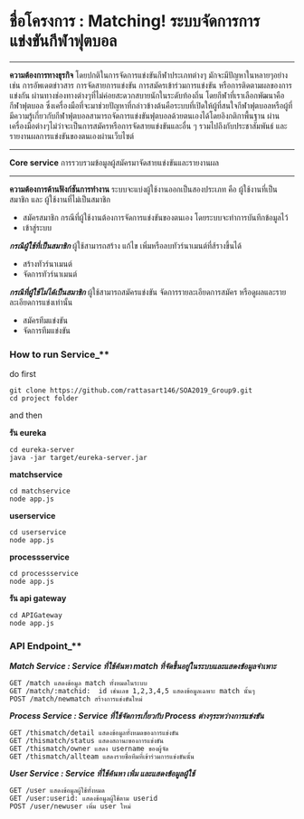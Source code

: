 # **ชื่อโครงการ** : Matching! ระบบจัดการการแข่งขันกีฬาฟุตบอล
***
**ความต้องการทางธุรกิจ**
โดยปกติในการจัดการแข่งขันกีฬาประเภทต่างๆ มักจะมีปัญหาในหลายๆอย่าง เช่น การอัพเดตข่าวสาร การจัดสายการแข่งขัน การสมัครเข้าร่วมการแข่งขัน หรือการติดตามผลของการแข่งกัน ผ่านทางช่องทางต่างๆที่ไม่ค่อยสะดวกสบายนักในระดับท้องถิ่น โดยกีฬาที่เราเลือกพัฒนาคือกีฬาฟุตบอล ซึ่งเครื่องมือที่จะมาช่วยปัญหาที่กล่าวข้างต้นคือระบบที่เปิดให้ผู้ที่สนใจกีฬาฟุตบอลหรือผู้ที่มีความรู้เกี่ยวกับกีฬาฟุตบอลสามารถจัดการแข่งขันฟุตบอลด้วยตนเองได้โดยอิงกติกาพื้นฐาน ผ่านเครื่องมือต่างๆไม่ว่าจะเป็นการสมัครหรือการจัดสายแข่งขันและอื่น ๆ รวมไปถึงกับประชาสัมพันธ์ และรายงานผลการแข่งขันของตนเองผ่านเว็บไซต์
***
**Core service**
การรวบรวมข้อมูลผู้สมัครมาจัดสายแข่งขันและรายงานผล
***
**ความต้องการด้านฟังก์ชันการทำงาน**
ระบบจะแบ่งผู้ใช้งานออกเป็นสองประเภท คือ ผู้ใช้งานที่เป็นสมาชิก และ ผู้ใช้งานที่ไม่เป็นสมาชิก


* สมัครสมาชิก กรณีที่ผู้ใช้งานต้องการจัดการแข่งขันของตนเอง โดยระบบจะทำการบันทึกข้อมูลไว้
* เข้าสู่ระบบ

**_กรณีผู้ใช้ที่เป็นสมาชิก_**
 ผู้ใช้สามารถสร้าง แก้ไข เพิ่มหรือลบทัวร์นาเมนต์ที่ส้รางขึ้นได้
* สร้างทัวร์นาเมนต์ 
* จัดการทัวร์นาเมนต์ 

**_กรณีที่ผู้ใช้ไม่ได้เป็นสมาชิก_**
 ผู้ใช้สามารถสมัครแข่งขัน จัดการรายละเอียดการสมัคร หรือดูผลและรายละเอียดการแข่งเท่านั้น
* สมัครทีมแข่งขัน
* จัดการทีมแข่งขัน


### How to run Service_**
do first
```
git clone https://github.com/rattasart146/SOA2019_Group9.git
cd project folder
```
and then


**รัน eureka**
``` 
cd eureka-server
java -jar target/eureka-server.jar
```

**matchservice**
``` 
cd matchservice
node app.js
```
**userservice**
```
cd userservice
node app.js
```
**processservice**
```
cd processservice
node app.js
```

**รัน api gateway**
```
cd APIGateway
node app.js
```

 ### API Endpoint_**

**_Match Service : Service ที่ใช้ค้นหา match ที่จัดขึ้นอยู่ในระบบและแสดงข้อมูลจำเพาะ_**
```
GET /match แสดงข้อมูล match ทั้งหมดในระบบ
GET /match/:matchid:  id เช่นเลข 1,2,3,4,5 แสดงข้อมูลเฉพาะ match นั้นๆ
POST /match/newmatch สร้างการแข่งขันใหม่
```

**_Process Service : Service ที่ใช้จัดการเกี่ยวกับ Process ต่างๆระหว่างการแข่งขัน_**
```
GET /thismatch/detail แสดงข้อมูลทั้งหมดของการแข่งขัน
GET /thismatch/status แสดงสถานะของการแข่งขัน
GET /thismatch/owner แสดง username ของผู้จัด
GET /thismatch/allteam แสดงรายชื่อทีมที่เข้าร่วมการแข่งขันนั้น
```

**_User Service : Service ที่ใช้ค้นหา เพิ่ม และแสดงข้อมูลผู้ใช้_**
```
GET /user แสดงข้อมูลผู้ใช้ทั้งหมด
GET /user:userid: แสดงข้อมูลผู้ใช้ตาม userid
POST /user/newuser เพิ่ม user ใหม่
```
